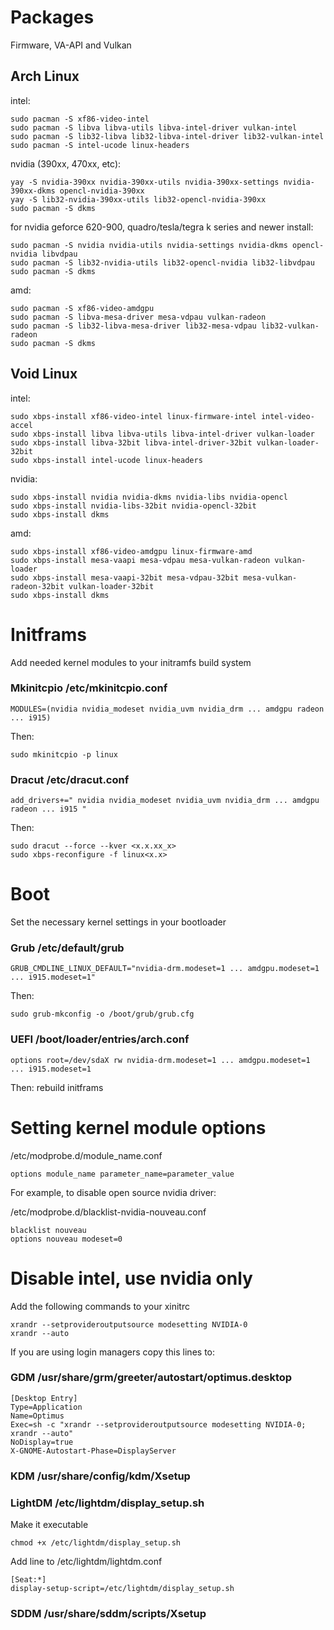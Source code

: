 # Packages

Firmware, VA-API and Vulkan

## Arch Linux

intel:
```
sudo pacman -S xf86-video-intel
sudo pacman -S libva libva-utils libva-intel-driver vulkan-intel
sudo pacman -S lib32-libva lib32-libva-intel-driver lib32-vulkan-intel
sudo pacman -S intel-ucode linux-headers
```

nvidia (390xx, 470xx, etc):
```
yay -S nvidia-390xx nvidia-390xx-utils nvidia-390xx-settings nvidia-390xx-dkms opencl-nvidia-390xx
yay -S lib32-nvidia-390xx-utils lib32-opencl-nvidia-390xx
sudo pacman -S dkms
```

for nvidia geforce 620-900, quadro/tesla/tegra k series and newer install:
```
sudo pacman -S nvidia nvidia-utils nvidia-settings nvidia-dkms opencl-nvidia libvdpau
sudo pacman -S lib32-nvidia-utils lib32-opencl-nvidia lib32-libvdpau
sudo pacman -S dkms
```

amd:
```
sudo pacman -S xf86-video-amdgpu
sudo pacman -S libva-mesa-driver mesa-vdpau vulkan-radeon
sudo pacman -S lib32-libva-mesa-driver lib32-mesa-vdpau lib32-vulkan-radeon
sudo pacman -S dkms
```

## Void Linux

intel:
```
sudo xbps-install xf86-video-intel linux-firmware-intel intel-video-accel
sudo xbps-install libva libva-utils libva-intel-driver vulkan-loader
sudo xbps-install libva-32bit libva-intel-driver-32bit vulkan-loader-32bit
sudo xbps-install intel-ucode linux-headers
```

nvidia:
```
sudo xbps-install nvidia nvidia-dkms nvidia-libs nvidia-opencl
sudo xbps-install nvidia-libs-32bit nvidia-opencl-32bit
sudo xbps-install dkms
```

amd:
```
sudo xbps-install xf86-video-amdgpu linux-firmware-amd
sudo xbps-install mesa-vaapi mesa-vdpau mesa-vulkan-radeon vulkan-loader
sudo xbps-install mesa-vaapi-32bit mesa-vdpau-32bit mesa-vulkan-radeon-32bit vulkan-loader-32bit
sudo xbps-install dkms
```

# Initframs

Add needed kernel modules to your initramfs build system

### Mkinitcpio /etc/mkinitcpio.conf
```
MODULES=(nvidia nvidia_modeset nvidia_uvm nvidia_drm ... amdgpu radeon ... i915)
```

Then:
```
sudo mkinitcpio -p linux
```

### Dracut /etc/dracut.conf
```
add_drivers+=" nvidia nvidia_modeset nvidia_uvm nvidia_drm ... amdgpu radeon ... i915 "
```

Then:
```
sudo dracut --force --kver <x.x.xx_x>
sudo xbps-reconfigure -f linux<x.x>
```

# Boot

Set the necessary kernel settings in your bootloader

### Grub /etc/default/grub
```
GRUB_CMDLINE_LINUX_DEFAULT="nvidia-drm.modeset=1 ... amdgpu.modeset=1 ... i915.modeset=1"
```

Then:
```
sudo grub-mkconfig -o /boot/grub/grub.cfg
```

### UEFI /boot/loader/entries/arch.conf
```
options root=/dev/sdaX rw nvidia-drm.modeset=1 ... amdgpu.modeset=1 ... i915.modeset=1
```

Then: rebuild initframs

# Setting kernel module options

/etc/modprobe.d/module_name.conf
```
options module_name parameter_name=parameter_value
```

For example, to disable open source nvidia driver:

/etc/modprobe.d/blacklist-nvidia-nouveau.conf
```
blacklist nouveau
options nouveau modeset=0
```

# Disable intel, use nvidia only

Add the following commands to your xinitrc
```
xrandr --setprovideroutputsource modesetting NVIDIA-0
xrandr --auto
```

If you are using login managers copy this lines to:

### GDM /usr/share/grm/greeter/autostart/optimus.desktop
```
[Desktop Entry]
Type=Application
Name=Optimus
Exec=sh -c "xrandr --setprovideroutputsource modesetting NVIDIA-0; xrandr --auto"
NoDisplay=true
X-GNOME-Autostart-Phase=DisplayServer
```

### KDM /usr/share/config/kdm/Xsetup

### LightDM /etc/lightdm/display_setup.sh

Make it executable
```
chmod +x /etc/lightdm/display_setup.sh
```

Add line to /etc/lightdm/lightdm.conf
```
[Seat:*]
display-setup-script=/etc/lightdm/display_setup.sh
```

### SDDM /usr/share/sddm/scripts/Xsetup
